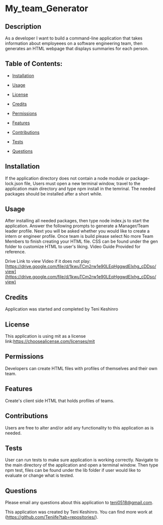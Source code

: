 # My_team_Generator

## Description
As a developer I want to build a command-line application that takes information about employeees on a software engineering team, then generates an HTML webpage that displays summaries for each person.

## Table of Contents:
* [Installation](#installation)

* [Usage](#usage)

* [License](#license)

* [Credits](#credits)

* [Permissions](#permissions)

* [Features](#features)

* [Contributions](#contributions)

* [Tests](#tests)

* [Questions](#questions)

## Installation
If the application directory does not contain a node module or package-lock.json file, Users must open a new terminal window, travel to the application main directory and type npm install in the temrinal. The needed packages should be installed after a short while.

## Usage
After installing all needed packages, then type node index.js to start the application. Answer the following prompts to generate a Manager/Team leader profile. Next you will be asked whether you would like to create a intern or engineer profile. Once team is build please select No more Team Members to finish creating your HTML file. CSS can be found under the gen folder to customize HTML to user's liking. Video Guide Provided for reference.

Drive Link to view Video if it does not play: [https://drive.google.com/file/d/1kwuTCm2rw1e90LEqHggwdEIxhg_cDDso/view](https://drive.google.com/file/d/1kwuTCm2rw1e90LEqHggwdEIxhg_cDDso/view)

## Credits
Application was started and completed by Teni Keshinro

## License
This application is using mit as a license
link:https://choosealicense.com/licenses/mit

## Permissions
Developers can create HTML files with profiles of themselves and their own team.

## Features
Create's client side HTML that holds profiles of teams.

## Contributions
Users are free to alter and/or add any functionality to this application as is needed.

## Tests
User can run tests to make sure application is working correctly. Navigate to the main directory of the application and open a terminal window. Then type npm test, files can be found under the lib folder if user would like to evaluate or change what is tested.

## Questions
Please email any questions about this application to teni0518@gmail.com.

This application was created by Teni Keshinro. You can find more work at (https://github.com/Teniife?tab=repositories/).
